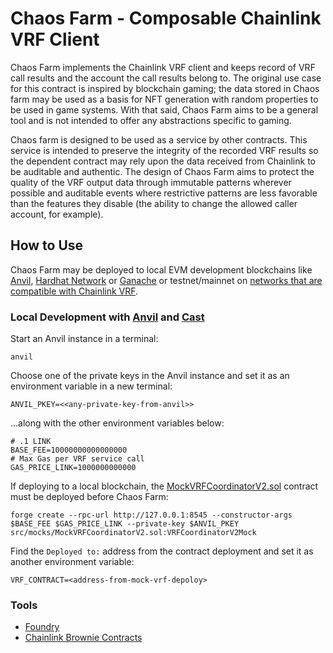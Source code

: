 # Chaos Farm - Composable Chainlink VRF Client

Chaos Farm implements the Chainlink VRF client and keeps record of VRF call results and the account the call results belong to. The original use case for this contract is inspired by blockchain gaming; the data stored in Chaos farm may be used as a basis for NFT generation with random properties to be used in game systems. With that said, Chaos Farm aims to be a general tool and is not intended to offer any abstractions specific to gaming.

Chaos farm is designed to be used as a service by other contracts. This service is intended to preserve the integrity of the recorded VRF results so the dependent contract may rely upon the data received from Chainlink to be auditable and authentic. The design of Chaos Farm aims to protect the quality of the VRF output data through immutable patterns wherever possible and auditable events where restrictive patterns are less favorable than the features they disable (the ability to change the allowed caller account, for example).

## How to Use

Chaos Farm may be deployed to local EVM development blockchains like [Anvil](https://github.com/foundry-rs/foundry/tree/master/anvil), [Hardhat Network](https://hardhat.org/hardhat-network/docs/overview) or [Ganache](https://trufflesuite.com/ganache/) or testnet/mainnet on [networks that are compatible with Chainlink VRF](https://docs.chain.link/docs/vrf/v2/subscription/supported-networks/).


### Local Development with [Anvil](https://github.com/foundry-rs/foundry/tree/master/anvil) and [Cast](https://book.getfoundry.sh/cast/)

Start an Anvil instance in a terminal:
```
anvil
```

Choose one of the private keys in the Anvil instance and set it as an environment variable in a new terminal:

```
ANVIL_PKEY=<<any-private-key-from-anvil>>
```

...along with the other environment variables below:

```
# .1 LINK
BASE_FEE=10000000000000000
# Max Gas per VRF service call
GAS_PRICE_LINK=1000000000000
```

If deploying to a local blockchain, the [MockVRFCoordinatorV2.sol](https://github.com/daveminer/chaos-farm/blob/df20ac2f0479653d60429655e5362434331f05bf/test/mocks/MockVRFCoordinatorV2.sol) contract must be deployed before Chaos Farm:

```
forge create --rpc-url http://127.0.0.1:8545 --constructor-args $BASE_FEE $GAS_PRICE_LINK --private-key $ANVIL_PKEY src/mocks/MockVRFCoordinatorV2.sol:VRFCoordinatorV2Mock
```

Find the `Deployed to:` address from the contract deployment and set it as another environment variable:
```
VRF_CONTRACT=<address-from-mock-vrf-depoloy>
```


###

### Tools
- [Foundry](https://github.com/foundry-rs/foundry)
- [Chainlink Brownie Contracts](https://github.com/smartcontractkit/chainlink-brownie-contracts)
